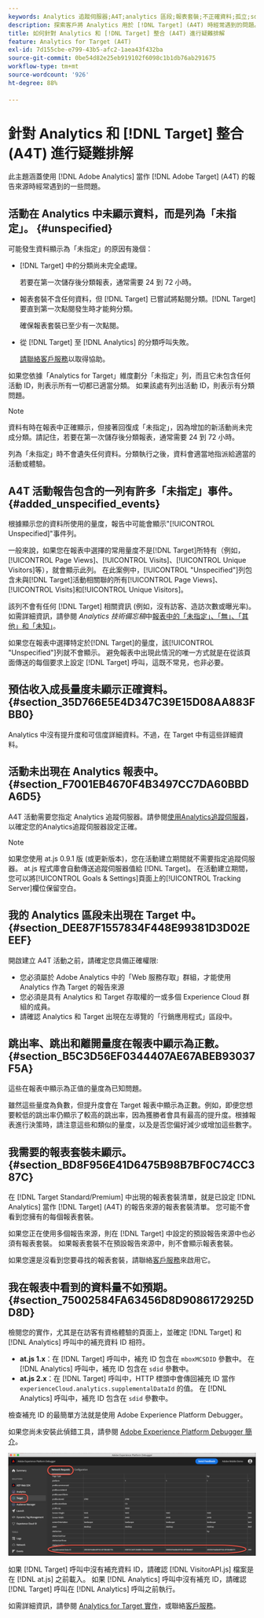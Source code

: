 ```yaml
---
keywords: Analytics 追蹤伺服器;A4T;analytics 區段;報表套裝;不正確資料;孤立;sdid;VisitorAPI.js;mboxMCSDID;虛設;未指定
description: 探索客戶將 Analytics 用於 [!DNL Target] (A4T) 時經常遇到的問題。
title: 如何針對 Analytics 和 [!DNL Target] 整合 (A4T) 進行疑難排解
feature: Analytics for Target (A4T)
exl-id: 7d155cbe-e799-43b5-afc2-1aea43f432ba
source-git-commit: 0be54d82e25eb919102f6098c1b1db76ab291675
workflow-type: tm+mt
source-wordcount: '926'
ht-degree: 88%

---
```


# 針對 Analytics 和 [!DNL Target] 整合 (A4T) 進行疑難排解

此主題涵蓋使用 [!DNL Adobe Analytics] 當作 [!DNL Adobe Target] (A4T) 的報告來源時經常遇到的一些問題。

## 活動在 Analytics 中未顯示資料，而是列為「未指定」。 {#unspecified}

可能發生資料顯示為「未指定」的原因有幾個：

* [!DNL Target] 中的分類尚未完全處理。

  若要在第一次儲存後分類報表，通常需要 24 到 72 小時。

* 報表套裝不含任何資料，但 [!DNL Target] 已嘗試將點閱分類。[!DNL Target] 要直到第一次點閱發生時才能夠分類。

  確保報表套裝已至少有一次點閱。

* 從 [!DNL Target] 至 [!DNL Analytics] 的分類呼叫失敗。

  [請聯絡客戶服務](/help/main/cmp-resources-and-contact-information.md#reference_ACA3391A00EF467B87930A450050077C)以取得協助。

如果您依據「Analytics for Target」維度劃分「未指定」列，而且它未包含任何活動 ID，則表示所有一切都已適當分類。 如果該處有列出活動 ID，則表示有分類問題。

>[!NOTE]
>
>資料有時在報表中正確顯示，但接著回復成「未指定」，因為增加的新活動尚未完成分類。請記住，若要在第一次儲存後分類報表，通常需要 24 到 72 小時。
>
>列為「未指定」時不會遺失任何資料。分類執行之後，資料會適當地指派給適當的活動或體驗。

## A4T 活動報告包含的一列有許多「未指定」事件。 {#added_unspecified_events}

根據顯示您的資料所使用的量度，報告中可能會顯示&quot;[!UICONTROL Unspecified]&quot;事件列。

一般來說，如果您在報表中選擇的常用量度不是[!DNL Target]所特有（例如，[!UICONTROL Page Views]、[!UICONTROL Visits]、[!UICONTROL Unique Visitors]等），就會顯示此列。 在此案例中，[!UICONTROL "Unspecified"]列包含未與[!DNL Target]活動相關聯的所有[!UICONTROL Page Views]、[!UICONTROL Visits]和[!UICONTROL Unique Visitors]。

該列不會有任何 [!DNL Target] 相關資訊 (例如，沒有訪客、造訪次數或曝光率)。如需詳細資訊，請參閱 *Analytics 技術備忘稿*&#x200B;中[報表中的「未指定」、「無」、「其他」和「未知」](https://experienceleague.adobe.com/docs/analytics/technotes/unspecified.html?lang=zh-Hant)。

如果您在報表中選擇特定於[!DNL Target]的量度，該[!UICONTROL "Unspecified"]列就不會顯示。 避免報表中出現此情況的唯一方式就是在從該頁面傳送的每個要求上設定 [!DNL Target] 呼叫，這既不常見，也非必要。

## 預估收入成長量度未顯示正確資料。 {#section_35D766E5E4D347C39E15D08AA883FBB0}

Analytics 中沒有提升度和可信度詳細資料。不過，在 Target 中有這些詳細資料。

## 活動未出現在 Analytics 報表中。 {#section_F7001EB4670F4B3497CC7DA60BBDA6D5}

A4T 活動需要您指定 Analytics 追蹤伺服器。請參閱[使用Analytics追蹤伺服器](/help/main/c-integrating-target-with-mac/a4t/analytics-tracking-server.md#task_72077BA7E93C4A65A715A18F32228823)，以確定您的Analytics追蹤伺服器設定正確。

>[!NOTE]
>
>如果您使用 at.js 0.9.1 版 (或更新版本)，您在活動建立期間就不需要指定追蹤伺服器。 at.js 程式庫會自動傳送追蹤伺服器值給 [!DNL Target]。 在活動建立期間，您可以將[!UICONTROL Goals & Settings]頁面上的[!UICONTROL Tracking Server]欄位保留空白。

## 我的 Analytics 區段未出現在 Target 中。 {#section_DEE87F1557834F448E99381D3D02EEEF}

開啟建立 A4T 活動之前，請確定您具備正確權限:

* 您必須屬於 Adobe Analytics 中的「Web 服務存取」群組，才能使用 Analytics 作為 Target 的報告來源
* 您必須是具有 Analytics 和 Target 存取權的一或多個 Experience Cloud 群組的成員。
* 請確認 Analytics 和 Target 出現在左導覽的「行銷應用程式」區段中。

## 跳出率、跳出和離開量度在報表中顯示為正數。 {#section_B5C3D56EF0344407AE67ABEB93037F5A}

這些在報表中顯示為正值的量度為已知問題。

雖然這些量度為負數，但提升度會在 Target 報表中顯示為正數。例如，即便您想要較低的跳出率仍顯示了較高的跳出率，因為獲勝者會具有最高的提升度。根據報表進行決策時，請注意這些和類似的量度，以及是否您偏好減少或增加這些數字。

## 我需要的報表套裝未顯示。 {#section_BD8F956E41D6475B98B7BF0C74CC387C}

在 [!DNL Target Standard/Premium] 中出現的報表套裝清單，就是已設定 [!DNL Analytics] 當作 [!DNL Target] (A4T) 的報告來源的報表套裝清單。 您可能不會看到您擁有的每個報表套裝。

如果您正在使用多個報告來源，則在 [!DNL Target] 中設定的預設報告來源中也必須有報表套裝。 如果報表套裝不在預設報告來源中，則不會顯示報表套裝。

如果您還是沒看到您要尋找的報表套裝，請聯絡[客戶服務](/help/main/cmp-resources-and-contact-information.md#reference_ACA3391A00EF467B87930A450050077C)來啟用它。

## 我在報表中看到的資料量不如預期。 {#section_75002584FA63456D8D9086172925DD8D}

檢閱您的實作，尤其是在訪客有資格體驗的頁面上，並確定 [!DNL Target] 和 [!DNL Analytics] 呼叫中的補充資料 ID 相符。

* **at.js 1.x**：在 [!DNL Target] 呼叫中，補充 ID 包含在 `mboxMCSDID` 參數中。 在 [!DNL Analytics] 呼叫中，補充 ID 包含在 `sdid` 參數中。
* **at.js 2.x**：在 [!DNL Target] 呼叫中，HTTP 標頭中會傳回補充 ID 當作 `experienceCloud.analytics.supplementalDataId` 的值。 在 [!DNL Analytics] 呼叫中，補充 ID 包含在 `sdid` 參數中。

檢查補充 ID 的最簡單方法就是使用 Adobe Experience Platform Debugger。

如果您尚未安裝此偵錯工具，請參閱 [Adobe Experience Platform Debugger 簡介](https://experienceleague.adobe.com/docs/platform-learn/tutorials/data-ingestion/web-sdk/introduction-to-the-experience-platform-debugger.html?lang=zh-Hant)。

![Debugger](/help/main/c-integrating-target-with-mac/a4t/assets/debugger.png)

如果 [!DNL Target] 呼叫中沒有補充資料 ID，請確認 [!DNL VisitorAPI.js] 檔案是在 [!DNL at.js] 之前載入。 如果 [!DNL Analytics] 呼叫中沒有補充 ID，請確認 [!DNL Target] 呼叫在 [!DNL Analytics] 呼叫之前執行。

如需詳細資訊，請參閱 [Analytics for Target 實作](/help/main/c-integrating-target-with-mac/a4t/a4timplementation.md#concept_CE78750AC2A4487D8ACD9369B3EAC85A)，或聯絡[客戶服務](/help/main/cmp-resources-and-contact-information.md#reference_ACA3391A00EF467B87930A450050077C)。
